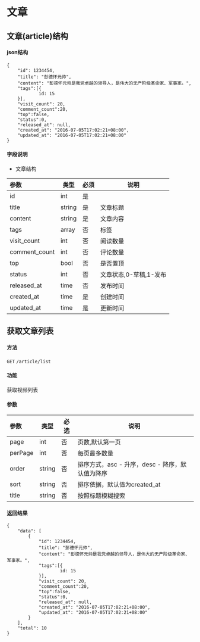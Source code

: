 # 文章

## 文章(article)结构

#### json结构

```
{
	"id": 1234454,
	"title": "彭德怀元帅",
	"content": "彭德怀元帅是我党卓越的领导人，是伟大的无产阶级革命家、军事家。",
	"tags":[{
			id: 15
	}],
	"visit_count": 20,
	"comment_count":20,
	"top":false,
	"status":0,
	"released_at": null,
	"created_at": "2016-07-05T17:02:21+08:00",
	"updated_at": "2016-07-05T17:02:21+08:00"
}

```
#### 字段说明

* 文章结构

| 参数 | 类型 | 必须| 说明 |
|:---|---|---|---|
|id  |int|是||
|title |string|是|文章标题|
|content|string|是|文章内容|
|tags|array|否|标签|
|visit_count |int|否|阅读数量|
|comment_count |int|否|评论数量|
|top|bool|否|是否置顶|
|status|int|否|文章状态,0-草稿,1-发布|
|released_at|time|否|发布时间|
|created_at|time|是|创建时间|
|updated_at|time|是|更新时间|

## 获取文章列表

#### 方法
`GET` `/article/list`

#### 功能
获取视频列表

#### 参数
| 参数   | 类型 | 必选 |  说明 |
|:--- | --- | ---  | --- |
|page|int|否|页数,默认第一页|
|perPage|int|否|每页最多数量|
|order|string|否|排序方式，asc - 升序，desc - 降序，默认值为降序|
|sort|string|否|排序依据，默认值为created_at|
|title|string|否|按照标题模糊搜索|

#### 返回结果
```
{
	"data": [
		{
			"id": 1234454,
			"title": "彭德怀元帅",
			"content": "彭德怀元帅是我党卓越的领导人，是伟大的无产阶级革命家、军事家。",
			"tags":[{
					id: 15
			}],
			"visit_count": 20,
			"comment_count":20,
			"top":false,
			"status":0,
			"released_at": null,
			"created_at": "2016-07-05T17:02:21+08:00",
			"updated_at": "2016-07-05T17:02:21+08:00"
		}
	],
	"total": 10
}

```

